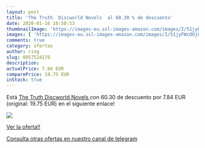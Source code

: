 ```yaml
---
layout: post
title: 'The Truth  Discworld Novels  al 60.30 % de descuento'
date: 2020-01-16 16:50:53
thumbnailImage: 'https://images-eu.ssl-images-amazon.com/images/I/51jyFWcOOjL._SL200_.jpg'
images: [ 'https://images-eu.ssl-images-amazon.com/images/I/51jyFWcOOjL._SL200_.jpg' ]
comments: true
category: ofertas
author: ring
slug: 0857524178
description:
actualPrice: 7.84 EUR
comparePrice: 19.75 EUR
inStock: true
---
```


Está [The Truth  Discworld Novels ](https://www.amazon.es/dp/0857524178/?tag=redken-21) con 60.30 de descuento por 7.84 EUR (original: 19.75 EUR) en el siguiente enlace!

[![](https://images-eu.ssl-images-amazon.com/images/I/51jyFWcOOjL._SL200_.jpg)](https://www.amazon.es/dp/0857524178/?tag=redken-21)

[Ver la oferta!!](https://www.amazon.es/dp/0857524178/?tag=redken-21)

[Consulta otras ofertas en nuestro canal de telegram](https://t.me/s/ofertas25)
